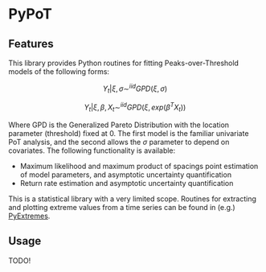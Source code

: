 # PyPoT

## Features

This library provides Python routines for fitting Peaks-over-Threshold models of the following forms:

```math
Y_t | \xi, \sigma \sim^{iid} GPD(\xi, \sigma)
```

```math
Y_t | \xi, \beta, X_t \sim^{iid} GPD(\xi, exp(\beta^T X_t))
```

Where GPD is the Generalized Pareto Distribution with the location parameter (threshold) fixed at 0.  The first model is the familiar univariate PoT analysis, and the second allows the $\sigma$ parameter to depend on covariates.  The following functionality is available:

- Maximum likelihood and maximum product of spacings point estimation of model parameters, and asymptotic uncertainty quantification
- Return rate estimation and asymptotic uncertainty quantification

This is a statistical library with a very limited scope. Routines for extracting and plotting extreme values from a time series can be found in (e.g.) [PyExtremes](https://github.com/georgebv/pyextremes).

## Usage

TODO!